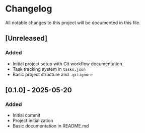 # Changelog

All notable changes to this project will be documented in this file.

## [Unreleased]

### Added
- Initial project setup with Git workflow documentation
- Task tracking system in `tasks.json`
- Basic project structure and `.gitignore`

## [0.1.0] - 2025-05-20

### Added
- Initial commit
- Project initialization
- Basic documentation in README.md
